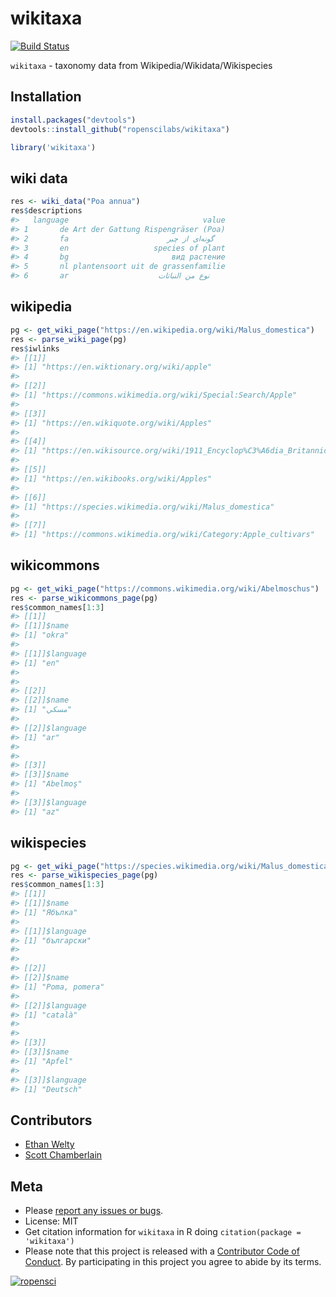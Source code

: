 wikitaxa
========



[![Build Status](https://api.travis-ci.org/ropenscilabs/wikitaxa.svg?branch=master)](https://travis-ci.org/ropenscilabs/wikitaxa)

`wikitaxa` - taxonomy data from Wikipedia/Wikidata/Wikispecies

## Installation


```r
install.packages("devtools")
devtools::install_github("ropenscilabs/wikitaxa")
```


```r
library('wikitaxa')
```

## wiki data


```r
res <- wiki_data("Poa annua")
res$descriptions
#>   language                              value
#> 1       de Art der Gattung Rispengräser (Poa)
#> 2       fa                      گونه‌ای از چبر
#> 3       en                   species of plant
#> 4       bg                       вид растение
#> 5       nl plantensoort uit de grassenfamilie
#> 6       ar                    نوع من النباتات
```

## wikipedia


```r
pg <- get_wiki_page("https://en.wikipedia.org/wiki/Malus_domestica")
res <- parse_wiki_page(pg)
res$iwlinks
#> [[1]]
#> [1] "https://en.wiktionary.org/wiki/apple"
#> 
#> [[2]]
#> [1] "https://commons.wikimedia.org/wiki/Special:Search/Apple"
#> 
#> [[3]]
#> [1] "https://en.wikiquote.org/wiki/Apples"
#> 
#> [[4]]
#> [1] "https://en.wikisource.org/wiki/1911_Encyclop%C3%A6dia_Britannica/Apple"
#> 
#> [[5]]
#> [1] "https://en.wikibooks.org/wiki/Apples"
#> 
#> [[6]]
#> [1] "https://species.wikimedia.org/wiki/Malus_domestica"
#> 
#> [[7]]
#> [1] "https://commons.wikimedia.org/wiki/Category:Apple_cultivars"
```

## wikicommons


```r
pg <- get_wiki_page("https://commons.wikimedia.org/wiki/Abelmoschus")
res <- parse_wikicommons_page(pg)
res$common_names[1:3]
#> [[1]]
#> [[1]]$name
#> [1] "okra"
#> 
#> [[1]]$language
#> [1] "en"
#> 
#> 
#> [[2]]
#> [[2]]$name
#> [1] "مسكي"
#> 
#> [[2]]$language
#> [1] "ar"
#> 
#> 
#> [[3]]
#> [[3]]$name
#> [1] "Abelmoş"
#> 
#> [[3]]$language
#> [1] "az"
```

## wikispecies


```r
pg <- get_wiki_page("https://species.wikimedia.org/wiki/Malus_domestica")
res <- parse_wikispecies_page(pg)
res$common_names[1:3]
#> [[1]]
#> [[1]]$name
#> [1] "Ябълка"
#> 
#> [[1]]$language
#> [1] "български"
#> 
#> 
#> [[2]]
#> [[2]]$name
#> [1] "Poma, pomera"
#> 
#> [[2]]$language
#> [1] "català"
#> 
#> 
#> [[3]]
#> [[3]]$name
#> [1] "Apfel"
#> 
#> [[3]]$language
#> [1] "Deutsch"
```


## Contributors

* [Ethan Welty](https://github.com/ezwelty)
* [Scott Chamberlain](https://github.com/sckott)

## Meta

* Please [report any issues or bugs](https://github.com/ropenscilabs/wikitaxa/issues).
* License: MIT
* Get citation information for `wikitaxa` in R doing `citation(package = 'wikitaxa')`
* Please note that this project is released with a [Contributor Code of Conduct](CONDUCT.md). By participating in this project you agree to abide by its terms.

[![ropensci](http://ropensci.org/public_images/github_footer.png)](http://ropensci.org)
